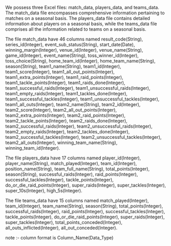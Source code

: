 We possess three Excel files: match_data, players_data, and teams_data. The match_data file encompasses comprehensive information pertaining to matches on a seasonal basis. The players_data file contains detailed information about players on a seasonal basis, while the teams_data file comprises all the information related to teams on a seasonal basis.


The file match_data have 46 columns named
result_code(String),	series_id(Integer),	event_sub_status(String),	start_date(Date),	winning_margin(Integer),	venue_id(Integer),	venue_name(String),	game_id(Integer),	event_name(String),	toss_winner_id(Integer),	toss_choice(String),	home_team_id(Integer),	home_team_name(String),	season(String),	team1_name(String),	team1_id(Integer),	team1_score(Integer),	team1_all_out_points(Integer),	team1_extra_points(Integer),	team1_raid_points(Integer),	team1_tackle_points(Integer),	team1_raids_done(Integer),	team1_successful_raids(Integer),	team1_unsuccessful_raids(Integer),	team1_empty_raids(Integer),	team1_tackles_done(Integer),	team1_successful_tackles(Integer),	team1_unsuccessful_tackles(Integer),	team1_all_outs(Integer),	team2_name(String),	team2_id(Integer),	team2_score(Integer),	team2_all_out_points(Integer),	team2_extra_points(Integer),	team2_raid_points(Integer),	team2_tackle_points(Integer),	team2_raids_done(Integer),	team2_successful_raids(Integer),	team2_unsuccessful_raids(Integer),	team2_empty_raids(Integer),	team2_tackles_done(Integer),	team2_successful_tackles(Integer),	team2_unsuccessful_tackles(Integer),	team2_all_outs(Integer),	winning_team_name(String),	winning_team_id(Integer).

The file players_data have 17 columns named
player_id(Integer), 	player_name(String),	match_played(Integer),	team_id(Integer),	position_name(String),	team_full_name(String),	total_points(Integer),	season(String),	successful_raids(Integer),	raid_points(Integer),	successful_tackles(Integer),	tackle_points(Integer),	do_or_die_raid_points(Integer),	super_raids(Integer),	super_tackles(Integer),	super_10s(Integer),	high_5s(Integer).

The file teams_data have 15 columns named
match_played(Integer),	team_id(Integer),	team_name(String),	season(String),	total_points(Integer),	successful_raids(Integer),	raid_points(Integer),	successful_tackles(Integer),	tackle_points(Integer),	do_or_die_raid_points(Integer),	super_raids(Integer),	super_tackles(Integer),	total_points_conceded(Integer),	all_outs_inflicted(Integer),	all_out_conceded(Integer).

note :- column format is Column_Name(Data_Type)


